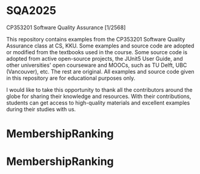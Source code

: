 # SQA2025
CP353201 Software Quality Assurance [1/2568]

This repository contains examples from the CP353201 Software Quality Assurance class at CS, KKU. Some examples and source code are adopted or modified from the textbooks used in the course. Some source code is adopted from active open-source projects, the JUnit5 User Guide, and other universities' open courseware and MOOCs, such as TU Delft, UBC (Vancouver), etc. The rest are original. All examples and source code given in this repository are for educational purposes only.

I would like to take this opportunity to thank all the contributors around the globe for sharing their knowledge and resources. With their contributions, students can get access to high-quality materials and excellent examples during their studies with us. 
# MembershipRanking
# MembershipRanking
